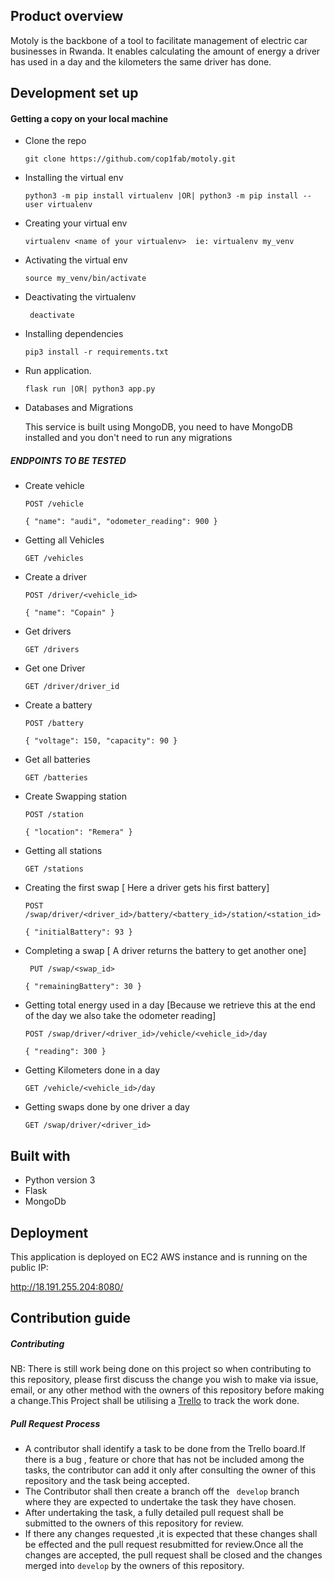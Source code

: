## Product overview
 Motoly is the backbone of a tool to facilitate management of electric car businesses in Rwanda. It enables  calculating  the amount of energy a driver has used in a day and the kilometers the same driver has done.

## Development set up

#### Getting a copy on your local machine
- Clone the repo
	```
    git clone https://github.com/cop1fab/motoly.git
    ```
- Installing the virtual env 

    ```
    python3 -m pip install virtualenv |OR| python3 -m pip install --user virtualenv
    ```
- Creating your virtual env

    ```
    virtualenv <name of your virtualenv>  ie: virtualenv my_venv
    ```
- Activating the virtual env

    ``` 
    source my_venv/bin/activate 
    ```
- Deactivating the virtualenv   

    ``` deactivate```
 
- Installing dependencies 

    ``` 
    pip3 install -r requirements.txt
    ```

- Run application.
    ```
    flask run |OR| python3 app.py
    ```
- Databases and Migrations 

   This service is built using MongoDB, you need to have MongoDB installed and you don't need to run any migrations 



##### ENDPOINTS TO BE TESTED
  - Create vehicle 
	``` 
	POST /vehicle 
	```
	
	`` {
	"name": "audi",
	"odometer_reading": 900 }
	``
  - Getting all Vehicles
  	```
    GET /vehicles
  	```
 - Create a driver 
    ``` 
    POST /driver/<vehicle_id>
    ```
    ``{
	"name": "Copain" }``
	
- Get drivers

    ``` 
    GET /drivers
    ```
- Get one Driver 
  ```
  GET /driver/driver_id 
  ```
- Create a battery 
    ```
    POST /battery 
    ```
    ``{
	"voltage": 150,
	"capacity": 90 }``
- Get all batteries 
    ``` 
    GET /batteries
    ```
- Create Swapping station
    ``` 
    POST /station
    ```
    ``{
	"location": "Remera"
}``

- Getting all stations 
    ``` 
    GET /stations
    ```
- Creating the first swap [ Here a driver gets his first battery]
    ```  
    POST /swap/driver/<driver_id>/battery/<battery_id>/station/<station_id>
    ```
    ``{
	"initialBattery": 93
}``

- Completing a swap [ A driver returns the battery to get another one]
    ```
     PUT /swap/<swap_id>
    ```
    ``{
	"remainingBattery": 30
}``

- Getting total energy used in a day [Because we retrieve this at the end of the day we also take the odometer reading]
    ``` 
    POST /swap/driver/<driver_id>/vehicle/<vehicle_id>/day
    ```
    ``{
	"reading": 300
}``
- Getting Kilometers done in a day 

    ```  
    GET /vehicle/<vehicle_id>/day
    ```
- Getting swaps done by one driver a day
    ``` 
    GET /swap/driver/<driver_id>
    ```

## Built with
- Python version  3
- Flask
- MongoDb

## Deployment 

This application is deployed on EC2 AWS instance and is running on the public IP: 

http://18.191.255.204:8080/

## Contribution guide

##### Contributing
NB: There is still work being done on this project so
when contributing to this repository, please first discuss the change you wish to make via issue, email, or any other method with the owners of this repository before making a change.This Project shall be utilising a [Trello](https://www.trello.com) to track  the work done.


 ##### Pull Request Process
- A contributor shall identify a task to be done from the Trello board.If there is a bug , feature or chore that has not be included among the tasks, the contributor can add it only after consulting the owner of this repository and the task being accepted.
- The Contributor shall then create a branch off  the ` develop` branch where they are expected to undertake the task they have chosen.
- After  undertaking the task, a fully detailed pull request shall be submitted to the owners of this repository for review.
- If there any changes requested ,it is expected that these changes shall be effected and the pull request resubmitted for review.Once all the changes are accepted, the pull request shall be closed and the changes merged into `develop` by the owners of this repository.
